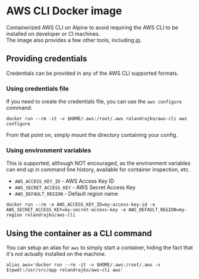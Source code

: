 # AWS CLI Docker image

Containerized AWS CLI on Alpine to avoid requiring the AWS CLI to be installed on developer or CI machines.  
The image also provides a few other tools, including [jq](https://stedolan.github.io/jq/).

## Providing credentials

Credentials can be provided in any of the AWS CLI supported formats.

### Using credentials file

If you need to create the credentials file, you can use the `aws configure` command:

```
docker run --rm -it -v $HOME/.aws:/root/.aws rolandrajko/aws-cli aws configure
```

From that point on, simply mount the directory containing your config.

### Using environment variables

This is supported, although NOT encouraged, as the environment variables can end up in command line history, available for container inspection, etc.

* `AWS_ACCESS_KEY_ID` - AWS Access Key ID
* `AWS_SECRET_ACCESS_KEY` - AWS Secret Access Key
* `AWS_DEFAULT_REGION` - Default region name

```
docker run --rm -e AWS_ACCESS_KEY_ID=my-access-key-id -e AWS_SECRET_ACCESS_KEY=my-secret-access-key -e AWS_DEFAULT_REGION=my-region rolandrajko/aws-cli
```

## Using the container as a CLI command

You can setup an alias for `aws` to simply start a container, hiding the fact that it's not actually installed on the machine.

```
alias aws='docker run --rm -it -v $HOME/.aws:/root/.aws -v $(pwd):/usr/src/app rolandrajko/aws-cli aws'
```

